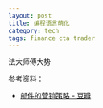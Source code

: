 ```yaml
---
layout: post
title: 编程语言萌化
category: tech
tags: finance cta trader
---
```


法大师傅大势


参考资料：

* [邮件的营销策略 - 豆瓣](https://www.douban.com/note/323228722/)